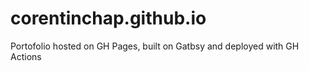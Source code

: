 # corentinchap.github.io
Portofolio hosted on GH Pages, built on Gatbsy and deployed with GH Actions
